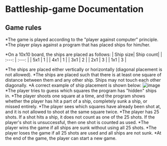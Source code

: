 # Battleship-game Documentation

## Game rules
*The game is played according to the "player against computer" principle.
*The player plays against a program that has placed ships for him/her.

*On a 10x10 board, the ships are placed as follows:
| Ship size| Ship count|
| :---:    |  :---:    |
| 5x1      |  1        |
| 4x1      |  1        |
| 3x1      |  2        |
| 2x1      |  3        |
| 1x1      |  3        |

*The ships are placed either vertically or horizontally (diagonal placement is not allowed).
*The ships are placed such that there is at least one square of distance between them and any other ship. Ships may not touch each other diagonally.
*A correct example of ship placement is shown below:
![image](https://user-images.githubusercontent.com/67903431/211148641-7ef3f569-aa33-49e7-b3d3-7e6cecc90206.png)
*The player tries to guess which squares the program has "hidden" ships in.
*The player shoots one square at a time, and the program shows whether the player has hit a part of a ship, completely sunk a ship, or missed entirely.
*The player sees which squares have already been shot at, and it is not allowed to shoot at the same square twice.
*The player has 25 shots. If a shot hits a ship, it does not count as one of the 25 shots. If the player's shot is unsuccessful, then one shot is counted as used.
*The player wins the game if all ships are sunk without using all 25 shots.
*The player loses the game if all 25 shots are used and all ships are not sunk.
*At the end of the game, the player can start a new game.

